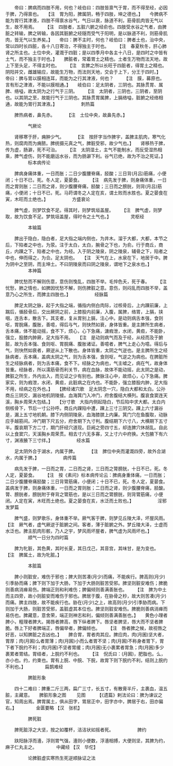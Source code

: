 <!-- { "loadSidebar": true } -->
　　帝曰：脾病而四肢不用，何也？岐伯曰：四肢皆禀气于胃，而不得至经，必因于脾，乃得禀也。　　【注　胃为阳，脾属阴，畅于四肢，坤之德也。】　　今脾病不能为胃行其津液，四肢不得禀水谷气，气日以衰，脉道不利，筋骨肌肉皆无气以生，故不用焉。　　 【注　四肢者，五脏六腑之经俞也。四肢受水谷之气者，由脾脏之转输，脾之转输，各因其脏腑之经隧而受气于阳明，是以脉道不利，则筋骨肌肉，皆无气以生养矣。】　　帝曰：脾不主时，何也？岐伯曰：脾者土也，治中央，常以四时长四脏，各十八日寄治，不得独主于时也。　　 【注　春夏秋冬，肝心肺肾之所主也。土位中央，灌溉于四脏；是以四季月中各主十八日，是四时之中皆有土气，而不独主于时也。】　　脾脏者，常着胃土之精也。土者生万物而法天地，故上下至头足，不得主时也。　　 【注　言脾之所以长旺于四脏者，得胃土之精也。阴阳并交，雌雄输应，故能生万物，而法则天地，交会于上下，分王于四时。】　　帝曰：脾与胃以膜相连耳，而能为之行其津液，何也？　　 【注　膜，募原也。言有形之津液，不能以膜相通。】　　岐伯曰：足太阴者，三阴也。其脉贯胃、属脾、络嗌，故太阴为之行气于三阴。　　 【注　太阴者，三阴也，三阴者，至阴也。以其阴之至，故能行气于三阴也。其脉贯胃属脾，上膈络嗌，脏腑之经络相通，故能为胃行其津液。】
　　　　　刺热篇

　　脾热病者，鼻先赤。
　　 【注　土位中央，故鼻先赤。】

　　　　　气厥论

　　肾移寒于肝，痈肿少气。
　　 【注　按肝字当作脾宇，盖脾主肌肉，寒气化热，则腐肉而为痈脓。脾统摄元真之气，脾脏受邪，故少气也。】　　肾移热于脾，传为虚，肠澼，死不可治。　　 【注　太阴湿土，主气不能制水，而反受湿热相乘，脾气虚伤，则不能磨运水谷，而为肠澼下利。谷气已绝，故为不治之死证。】
　　　　　标本病传论

　　脾病身痛体重，一日而胀；二日少腹腰脊痛，胫酸；三日背(月吕)筋痛，小便闭；十日不已，死。冬人定，夏晏食。　　 【注　病先发于脾，则身痛体重，一日而之胃则胀；二日而之肾，则少腹腰脊痛，胫酸；三日而之膀胱，则背(月吕)筋痛，小便闭；十日不已，死。马莳谓冬之人定在亥，谓土败而水胜也。夏之晏食在寅，木旺而土绝也。】
　　　　　方盛衰论

　　脾气虚，则梦饮食不足。得其时，则梦筑垣盖屋。　　 【注　脾气虚，则梦取，故为饮食不足。梦筑垣盖屋，得时令之土气也。】
　　　　灵枢经

　　　　　本输篇

　　脾出于隐白，隐白者，足大指之端内侧也，为井木。溜于大都，大都，本节之后，下陷者之中也，为荥。注于太白，太白，腕骨之下也，为俞。行于商丘，商丘，内踝之下，陷者之中也，为经。入于阴之陵泉，阴之陵泉，辅骨之下，陷者之中也，伸而得之，为合。足太阴也。　　【注　天气在上，水泉在下，地居于中。脾为阴中之至阴，而主坤土。不曰阴陵泉而曰阴之陵泉，谓地下之泉水也。】
　　　　　本神篇

　　脾忧愁而不解则伤意，意伤则悗乱，四肢不举。毛悴色夭，死于春。　　 【注　忧愁，肺之情也，如脾因忧愁不解，则伤脾脏之意。意伤，则闷乱而四肢不举，盖意乃心之所生，而脾主四肢也。】
　　　　　经脉篇

　　脾足太阴之脉，起于大指之端，循指内侧白肉际，过核骨后，上内踝前廉，上踹后，循胫骨后，交出厥阴之前，上膝股内前廉，入腹，属脾，络胃，上膈，挟咽，连舌本，散舌下。其支者，复从胃别上膈，注心中。是动则病舌本强，食则呕，胃脘痛，腹胀，善噫，得后与气，则快然如衰，身体皆重。是主脾所生病者，舌本痛，体不能动摇，食不下，烦心，心下急痛，溏瘕泄，水闭，黄疸，不能卧，强立，股膝内肿厥，足大指不用。　　【注　是动则病气而及于经，从经而及于腑脏，故为舌本强、食则呕、胃脘痛、腹胀诸证。善噫者，脾气上走心为噫。得后与气，则快然如衰者，厥逆从上下散也。身体皆重，太阴之气逆也。是主脾所生之经脉病者，舌本痛，盖病太阴之气，则为舌本强，食则呕，气逆之为病也。在脾脏所生之经脉病者，则为舌本痛，食不下。经脉之为病也，气主嘘之，病在气，故身体皆重。经脉者，所以濡筋骨而利关节，病在血脉，故体不能动摇，此太阴之是动，脾脏之所生，外内出入，而见证之少有别也。脾脉注心中，故烦心，心下急痛。脾家实，则为瘕泄，水闭，黄疸，此脏病之在内也。不能卧，强立膝股内肿，足大指不用，经病之在外也。】　　【脾经诸穴歌　足太阴念一穴，隐白大都和太白。公孙商丘三阴交，漏谷地机阴陵接。血海箕门入冲门，府舍腹结大横列。腹哀食窦连天溪，胸乡周荣大包结。】　　【分寸歌　大指内侧起隐白，节后陷中求大都。太白内侧核骨下，节后一寸公孙呼。商丘内踝陷中遭，踝上三寸三阴交。踝上六寸漏谷是，漏上五寸地机朝。膝下内侧阴陵泉，血海膝膑上内廉。箕门穴在鱼腹取，动脉应手越筋间。冲门期下尺五分，府舍期下九寸判。腹结期下六寸八，大横期下五寸半。腹哀期下方二寸，期门肝经穴道现。巨阙之旁四寸五，却连脾穴休胡乱。自此以上食窦穴，天溪胸乡周荣贯。相去寸六无多寡，又上寸六中府换。大包腋下有六寸，渊液腋下三寸绊。】
　　　　　经水篇

　　足太阴外合于湖水，内属于脾。
　　 【注　脾位中央而灌溉四旁，故外合湖水，内属于脾。】
　　　　　病传篇

　　病先发于脾，一日而之胃，二日而之肾，三日而之膂膀胱，十日不已，死。冬人定，夏晏食。　　 【注　按《素问》标本病传论云：脾病身重体痛，一日而胀；二日少腹腰脊痛胫酸；三日背膂筋痛，小便闭；十日不已，死。冬人定，夏晏食。盖病发于脾，则身痛体重，一日而之胃则胀；二日而之肾，则少腹腰脊痛，胫酸。膂、膀胱者，膀胱附于脊背之膂筋也，是以三日而之膂膀胱，则背膂筋痛，小便闭。人定在寅，木旺而土绝也。夏之晏食在亥，水泛而土败也。】
　　　　　淫邪发梦篇

　　脾气盛，则梦歌乐，身体重不举。厥气客于脾，则梦见丘陵大泽，坏屋风雨。　　 【注　厥气者，虚气厥逆于脏腑之间。客者，薄于脏腑之外。梦丘陵大泽，士虚而水泛也。脾主肌肉形骸，乃人之宇，梦风雨坏屋者，脾气虚为风雨坏也。】
　　　　　顺气一日分为四时篇

　　脾为牝脏，其色黄，其时长夏，其日戊己，其音宫，其味甘，是为变也。　　 【注　脾属土，故为牝脏。】

　　　　　本脏篇

　　脾小则脏安，难伤于邪也；脾大则苦凑(月少)而痛，不能疾行。脾高则(月少)引季胁而痛；脾下则下加于大肠，下加于大肠则脏苦受邪。脾坚则脏安难伤；脾脆则善病消瘅易伤。脾端正则和利难伤；脾偏倾则善满善胀也。　　 【注　脾为中土而主四旁，故小则脏安而难伤于邪也。脾居于腹，在胁骨之杪，故大则苦凑(月少)而痛。脾主四肢，故不能疾行也。胁在(月少)之上，故高则(月少)引季胁而病。下则加于大肠，则脏苦受邪，盖脏虚其本位也。脾坚则脏安难伤。脾脆则善病消瘅而易伤也。脾藏意，意舍荣，端正则神志和利，偏倾则善满善胀也。】　　黄色小理者脾小，粗理者脾大。揭唇者脾高，唇下纵者脾下。唇坚者脾坚，唇大而不坚者脾脆。唇上下好者脾端正，唇偏举者，脾偏倾也。　　 【注　唇者脾之候，故视唇之好恶，以知脾脏之吉凶也。】　　脾合胃，胃者肉其应。脾应肉，肉(月囷)坚大者，胃厚；肉(月囷)么者胃薄；肉(月囷)小而么者胃不坚；肉(月囷)不称身者胃下，胃下者下脘约不利；肉(月囷)不坚者胃缓；肉(月囷)无小裹累者胃急；肉(月囷)多少裹累者胃结。胃结者，上脘约不利也。　　 【注　倪氏曰：(月囷)，肥脂也。么，亦小也。约，约束也。胃有上脘、中脘、下脘，故胃下则下脘约不利，结则上脘约不利也。】
　　　　扁鹊难经

　　　　　脾脏形象

　　四十二难曰：脾重二斤三两，扁广三寸，长五寸，有散膏半斤，主裹血，温五脏，主藏意。　　脾脏形象之图
　　见图
　　 【《遗篇》剌法论曰：脾为谏议之官，知周出焉。脾胃属土，俱从田字，胃居正中，田字亦中，脾居于右，田亦偏右。】
　　　　金匮要略 【汉　张机】

　　　　　脾死脏

　　脾死脏浮之大坚，按之如覆杯，洁洁状如摇者死。
　　　　　脾约

　　趺阳脉浮而濇，浮则胃气强，濇则小便数，浮濇相搏，大便则坚，其脾为约，麻子仁丸主之。
　　　　中藏经 【汉　华佗】

　　　　　论脾脏虚实寒热生死逆顺脉证之法
